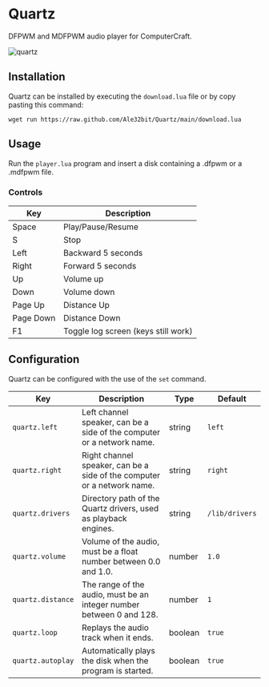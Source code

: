 # Quartz

DFPWM and MDFPWM audio player for ComputerCraft.

![quartz](https://github.com/Ale32bit/Quartz/assets/4512372/3d22b768-e024-4c88-b40c-e9598ad37853)

## Installation

Quartz can be installed by executing the `download.lua` file or by copy pasting this command:

```
wget run https://raw.github.com/Ale32bit/Quartz/main/download.lua
```

## Usage

Run the `player.lua` program and insert a disk containing a .dfpwm or a .mdfpwm file.

### Controls

| Key       | Description                         |
| --------- | ----------------------------------- |
| Space     | Play/Pause/Resume                   |
| S         | Stop                                |
| Left      | Backward 5 seconds                  |
| Right     | Forward 5 seconds                   |
| Up        | Volume up                           |
| Down      | Volume down                         |
| Page Up   | Distance Up                         |
| Page Down | Distance Down                       |
| F1        | Toggle log screen (keys still work) |

## Configuration

Quartz can be configured with the use of the `set` command.

| Key               | Description                                                             | Type    | Default        |
| ----------------- | ----------------------------------------------------------------------- | ------- | -------------- |
| `quartz.left`     | Left channel speaker, can be a side of the computer or a network name.  | string  | `left`         |
| `quartz.right`    | Right channel speaker, can be a side of the computer or a network name. | string  | `right`        |
| `quartz.drivers`  | Directory path of the Quartz drivers, used as playback engines.         | string  | `/lib/drivers` |
| `quartz.volume`   | Volume of the audio, must be a float number between 0.0 and 1.0.        | number  | `1.0`          |
| `quartz.distance` | The range of the audio, must be an integer number between 0 and 128.    | number  | `1`            |
| `quartz.loop`     | Replays the audio track when it ends.                                   | boolean | `true`         |
| `quartz.autoplay` | Automatically plays the disk when the program is started.               | boolean | `true`         |
